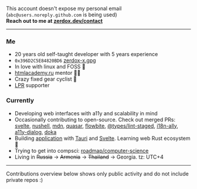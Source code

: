 This account doesn't expose my personal email (`abc@users.noreply.github.com` is being used)  
**Reach out to me at [zerdox.dev/contact](https://zerdox.dev/en/contact)**

---

### Me
 - 20 years old self-taught developer with 5 years experience
 - `0x396D2C5E84820BD6` [zerdox-x.gpg](https://github.com/zerdox-x.gpg)
 - In love with linux and FOSS 🐧
 - [htmlacademy.ru](https://htmlacademy.ru/) mentor 👨‍🏫
 - Crazy fixed gear cyclist 🚴
 - [LPR](https://lp-russia.org/) supporter

### Currently
 - Developing web interfaces with a11y and scalability in mind
 - Occasionally contributing to open-source. Check out merged PRs: [svelte](https://github.com/sveltejs/svelte/pull/6065), [nushell](https://github.com/nushell/nushell/pull/10256), [mdn](https://github.com/mdn/browser-compat-data/pull/12602), [quasar](https://github.com/quasarframework/quasar/pull/15756), [flowbite](https://github.com/themesberg/flowbite-svelte/pull/627), [@types/lint-staged](https://github.com/DefinitelyTyped/DefinitelyTyped/pull/67862), [i18n-ally](https://github.com/lokalise/i18n-ally/pull/826), [a11y-dialog](https://github.com/KittyGiraudel/a11y-dialog/pull/326), [doka](https://github.com/doka-guide/platform/pull/645)
 - Building [application](https://sr.ht/~zerdox/lithe/) with [Tauri](https://tauri.app/) and [Svelte](https://svelte.dev/). Learning web Rust ecosystem 🦀
 - Trying to get into compsci: [roadmap/computer-science](https://roadmap.sh/computer-science)
 - Living in ~~Russia~~ → ~~Armenia~~ → ~~Thailand~~ → Georgia. tz: UTC+4

---

Contributions overview below shows only public activity and do not include private repos :)
